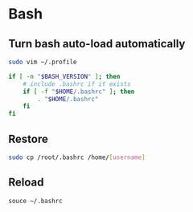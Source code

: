 # Bash

## Turn bash auto-load automatically

```sh
sudo vim ~/.profile
```

```sh
if [ -n "$BASH_VERSION" ]; then
    # include .bashrc if it exists
    if [ -f "$HOME/.bashrc" ]; then
        . "$HOME/.bashrc"
    fi
fi
```

## Restore

```sh
sudo cp /root/.bashrc /home/[username]
```

## Reload

```sh
souce ~/.bashrc
```
